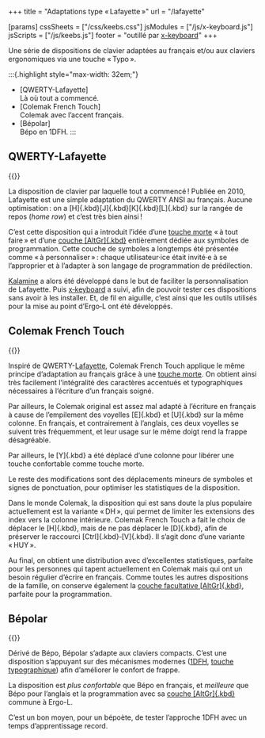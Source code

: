 +++
title = "Adaptations type « Lafayette »"
url = "/lafayette"

[params]
cssSheets = ["/css/keebs.css"]
jsModules = ["/js/x-keyboard.js"]
jsScripts = ["/js/keebs.js"]
footer = "outillé par [x-keyboard](https://onedeadkey.github.io/x-keyboard)"
+++

Une série de dispositions de clavier adaptées au français et/ou aux claviers
ergonomiques via une touche « Typo ».

:::{.highlight style="max-width: 32em;"}
- [QWERTY-Lafayette]
  <br/>Là où tout a commencé.
- [Colemak French Touch]
  <br/>Colemak avec l’accent français.
- [Bépolar]
  <br/>Bépo en 1DFH.
:::


QWERTY-Lafayette
--------------------------------------------------------------------------------

{{<x-keyboard name="QWERTY-Lafayette"
              data="lafayette" class="odk"
              href="https://qwerty-lafayette.org">}}

La disposition de clavier par laquelle tout a commencé ! Publiée en 2010,
Lafayette est une simple adaptation du QWERTY ANSI au français. Aucune
optimisation : on a [H]{.kbd}[J]{.kbd}[K]{.kbd}[L]{.kbd} sur la rangée de repos
(<i lang="en">home row</i>) et c’est très bien ainsi !

C’est cette disposition qui a introduit l’idée d’une [touche morte][2] « à tout
faire » et d’une [couche [AltGr]{.kbd}][3] entièrement dédiée aux symboles de
programmation. Cette couche de symboles a longtemps été présentée comme « à
personnaliser » : chaque utilisateur·ice était invité·e à se l’approprier et à
l’adapter à son langage de programmation de prédilection.

[Kalamine][] a alors été développé dans le but de faciliter la personnalisation
de Lafayette. Puis [x‑keyboard][] a suivi, afin de pouvoir tester ces
dispositions sans avoir à les installer. Et, de fil en aiguille, c’est ainsi que
les outils utilisés pour la mise au point d’Ergo‑L ont été développés.


Colemak French Touch
--------------------------------------------------------------------------------

{{<x-keyboard name="Colemak French Touch"
              data="colemak-french-touch" class="odk"
              href="https://codeberg.org/cedricr/colemak-french-touch">}}

Inspiré de QWERTY-[Lafayette][], Colemak French Touch applique le même principe
d’adaptation au français grâce à une [touche morte][2]. On obtient ainsi très
facilement l’intégralité des caractères accentués et typographiques nécessaires
à l’écriture d’un français soigné.

Par ailleurs, le Colemak original est assez mal adapté à l’écriture en français
à cause de l’empilement des voyelles [E]{.kbd} et [U]{.kbd} sur la même colonne.
En français, et contrairement à l’anglais, ces deux voyelles se suivent très
fréquemment, et leur usage sur le même doigt rend la frappe désagréable.

Par ailleurs, le [Y]{.kbd} a été déplacé d’une colonne pour libérer une touche
confortable comme touche morte.

Le reste des modifications sont des déplacements mineurs de symboles et signes
de ponctuation, pour optimiser les statistiques de la disposition.

Dans le monde Colemak, la disposition qui est sans doute la plus populaire
actuellement est la variante « DH », qui permet de limiter les
extensions des index vers la colonne intérieure. Colemak French Touch a fait le
choix de déplacer le [H]{.kbd}, mais de ne pas déplacer le [D]{.kbd}, afin de
préserver le raccourci [Ctrl]{.kbd}‑[V]{.kbd}. Il s’agit donc d’une variante
« HUY ».

Au final, on obtient une distribution avec d’excellentes statistiques, parfaite
pour les personnes qui tapent actuellement en Colemak mais qui ont un besoin
régulier d’écrire en français. Comme toutes les autres dispositions de la
famille, on conserve également la [couche facultative [AltGr]{.kbd}][3], parfaite
pour la programmation.


Bépolar
--------------------------------------------------------------------------------

{{<x-keyboard name="Bépolar"
              data="bepolar" class="odk"
              href="https://github.com/Ced-C/Bepolar">}}

Dérivé de Bépo, Bépolar s’adapte aux claviers compacts. C’est une disposition
s’appuyant sur des mécanismes modernes ([1DFH][1], [touche typographique][2])
afin d’améliorer le confort de frappe.

La disposition est _plus confortable_ que Bépo en français, et _meilleure_ que
Bépo pour l’anglais et la programmation avec sa [couche [AltGr]{.kbd}][3]
commune à Ergo-L.

C’est un bon moyen, pour un bépoète, de tester l’approche 1DFH avec un temps
d’apprentissage record.


[1]: /presentation#dfh-1u-distance-from-home
[2]: /presentation#impeccable-en-français
[3]: /presentation#couche-symboles

[kalamine]:   https://github.com/OneDeadKey/kalamine
[x‑keyboard]: https://github.com/OneDeadKey/x-keyboard
[lafayette]:  https://qwerty-lafayette.org
